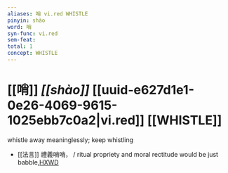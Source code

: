 ```yaml
---
aliases: 哨 vi.red WHISTLE
pinyin: shào
word: 哨
syn-func: vi.red
sem-feat: 
total: 1
concept: WHISTLE 
---
```

# [[哨]] *[[shào]]*  [[uuid-e627d1e1-0e26-4069-9615-1025ebb7c0a2|vi.red]] [[WHISTLE]]
whistle away meaninglessly; keep whistling
 - [[法言]] 禮義哨哨， / ritual propriety and moral rectitude would be just babble,[HXWD](https://hxwd.org/textview.html?location=KR3a0009_tls_004-10a.10)